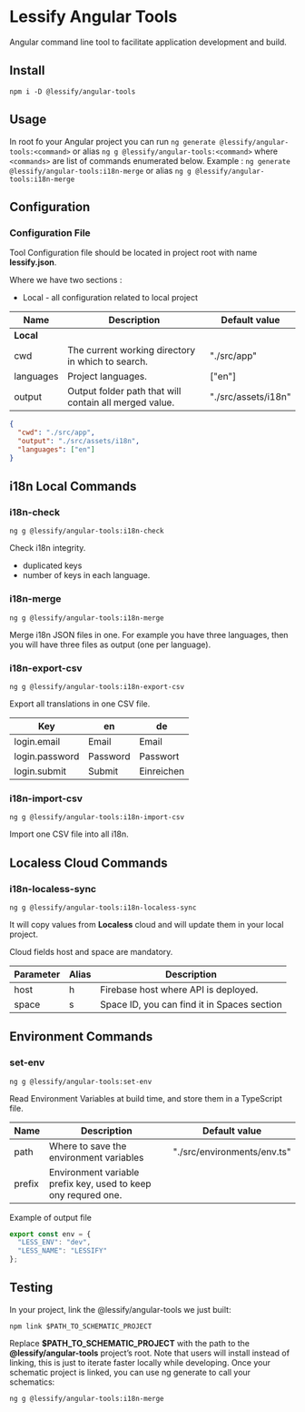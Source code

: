 # Lessify Angular Tools

Angular command line tool to facilitate application development and build.

## Install

``npm i -D @lessify/angular-tools``

## Usage

In root fo your Angular project you can run ``ng generate @lessify/angular-tools:<command>`` or
alias ``ng g @lessify/angular-tools:<command>`` where ``<commands>`` are list of commands enumerated below.
Example : ``ng generate @lessify/angular-tools:i18n-merge`` or alias ``ng g @lessify/angular-tools:i18n-merge``

## Configuration

### Configuration File

Tool Configuration file should be located in project root with name **lessify.json**.

Where we have two sections :
- Local - all configuration related to local project

| Name               | Description                                            | Default value       |
|--------------------|--------------------------------------------------------|---------------------|
| **Local**          |                                                        |                     |
| cwd                | The current working directory in which to search.      | "./src/app"         |
| languages          | Project languages.                                     | ["en"]              |
| output             | Output folder path that will contain all merged value. | "./src/assets/i18n" |

````json
{
  "cwd": "./src/app",
  "output": "./src/assets/i18n",
  "languages": ["en"]
}
````

## i18n Local Commands

### i18n-check

`ng g @lessify/angular-tools:i18n-check`

Check i18n integrity.

- duplicated keys
- number of keys in each language.

### i18n-merge

`ng g @lessify/angular-tools:i18n-merge`

Merge i18n JSON files in one.
For example you have three languages, then you will have three files as output (one per language).

### i18n-export-csv

`ng g @lessify/angular-tools:i18n-export-csv`

Export all translations in one CSV file.

| Key            | en       | de         |
|----------------|----------|------------|
| login.email    | Email    | Email      |
| login.password | Password | Passwort   |
| login.submit   | Submit   | Einreichen |

### i18n-import-csv

`ng g @lessify/angular-tools:i18n-import-csv`

Import one CSV file into all i18n.

## Localess Cloud Commands

### i18n-localess-sync

`ng g @lessify/angular-tools:i18n-localess-sync`

It will copy values from **Localess** cloud and will update them in your local project.

Cloud fields host and space are mandatory.

| Parameter | Alias | Description                                 |
|-----------|-------|---------------------------------------------|
| host      | h     | Firebase host where API is deployed.        |
| space     | s     | Space ID, you can find it in Spaces section |


## Environment Commands

### set-env

`ng g @lessify/angular-tools:set-env`

Read Environment Variables at build time, and store them in a TypeScript file.

| Name   | Description                                                    | Default value               |
|--------|----------------------------------------------------------------|-----------------------------|
| path   | Where to save the environment variables                        | "./src/environments/env.ts" |
| prefix | Environment variable prefix key, used to keep ony requred one. |                             |

Example of output file

````typescript
export const env = {
  "LESS_ENV": "dev",
  "LESS_NAME": "LESSIFY"
};
````

## Testing

In your project, link the @lessify/angular-tools we just built:

``npm link $PATH_TO_SCHEMATIC_PROJECT``

Replace **$PATH_TO_SCHEMATIC_PROJECT** with the path to the **@lessify/angular-tools** project’s
root.
Note that users will install instead of linking, this is just to iterate faster locally while
developing.
Once your schematic project is linked, you can use ng generate to call your schematics:

`ng g @lessify/angular-tools:i18n-merge`
